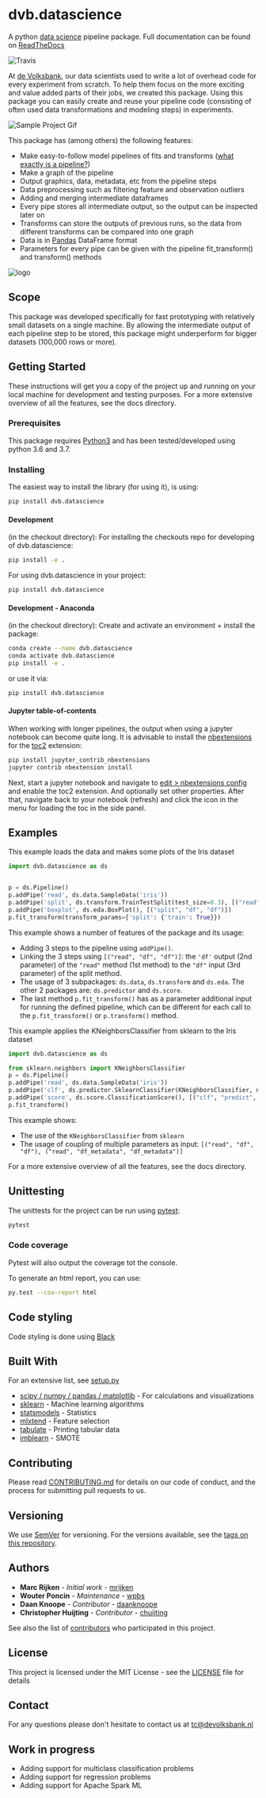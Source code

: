 # dvb.datascience

A python [data science](https://en.wikipedia.org/wiki/Data_science) pipeline package. Full documentation can be found on [ReadTheDocs](https://dvbdatascience.readthedocs.io/en/latest/)

![Travis](https://travis-ci.org/devolksbank/dvb.datascience.svg?branch=master)

At [de Volksbank](https://www.devolksbank.nl/), our data scientists used to write a lot of overhead code for every experiment from scratch. To help them focus on the more exciting and value added parts of their jobs, we created this package.
Using this package you can easily create and reuse your pipeline code (consisting of often used data transformations and modeling steps) in experiments. 

![Sample Project Gif](https://dvbdatascience.readthedocs.io/en/latest/_images/GIF_Sample_Project.gif)

This package has (among others) the following features:

- Make easy-to-follow model pipelines of fits and transforms ([what exactly is a pipeline?](https://stackoverflow.com/questions/33091376/python-what-is-exactly-sklearn-pipeline-pipeline))
- Make a graph of the pipeline
- Output graphics, data, metadata, etc from the pipeline steps
- Data preprocessing such as filtering feature and observation outliers 
- Adding and merging intermediate dataframes
- Every pipe stores all intermediate output, so the output can be inspected later on
- Transforms can store the outputs of previous runs, so the data from different transforms can be compared into one graph
- Data is in [Pandas](https://pandas.pydata.org/) DataFrame format
- Parameters for every pipe can be given with the pipeline fit_transform() and transform() methods

![logo](https://www.devolksbank.nl/upload/d201c68e-5401-4722-be68-6b201dbe8082_de_volksbank.png "De Volksbank - The Netherlands")


## Scope

This package was developed specifically for fast prototyping with relatively small datasets on a single machine. By allowing the intermediate output of each pipeline step to be stored, this package might underperform for bigger datasets (100,000 rows or more). 

## Getting Started

These instructions will get you a copy of the project up and running on your local machine for development and testing purposes.
For a more extensive overview of all the features, see the docs directory.

### Prerequisites

This package requires [Python3](https://www.python.org/) and has been tested/developed using python 3.6 and 3.7.

### Installing

The easiest way to install the library (for using it), is using:

```bash
pip install dvb.datascience
```

#### Development

(in the checkout directory): For installing the checkouts repo for developing of dvb.datascience:

```bash
pip install -e .
```

For using dvb.datascience in your project:

```bash
pip install dvb.datascience
```

#### Development - Anaconda

(in the checkout directory): Create and activate an environment + install the package:

```bash
conda create --name dvb.datascience
conda activate dvb.datascience
pip install -e .
```

or use it via:

```bash
pip install dvb.datascience
```

#### Jupyter table-of-contents

When working with longer pipelines, the output when using a jupyter notebook can become quite long. It is advisable to install the
[nbextensions](https://github.com/ipython-contrib/jupyter_contrib_nbextensions) for the [toc2](https://github.com/ipython-contrib/jupyter_contrib_nbextensions/tree/master/src/jupyter_contrib_nbextensions/nbextensions/toc2) extension:

```bash
pip install jupyter_contrib_nbextensions
jupyter contrib nbextension install
```

Next, start a jupyter notebook and navigate to [edit > nbextensions config](http://localhost:8888/nbextensions/) and enable the toc2 extension. And optionally set other properties.
After that, navigate back to your notebook (refresh) and click the icon in the menu for loading the toc in the side panel.

## Examples

This example loads the data and makes some plots of the Iris dataset

```python
import dvb.datascience as ds


p = ds.Pipeline()
p.addPipe('read', ds.data.SampleData('iris'))
p.addPipe('split', ds.transform.TrainTestSplit(test_size=0.3), [("read", "df", "df")])
p.addPipe('boxplot', ds.eda.BoxPlot(), [("split", "df", "df")])
p.fit_transform(transform_params={'split': {'train': True}})
```

This example shows a number of features of the package and its usage:

- Adding 3 steps to the pipeline using `addPipe()`.
- Linking the 3 steps using `[("read", "df", "df")]`: the `'df'` output (2nd parameter) of the `"read"` method (1st method) to the `"df"` input (3rd parameter) of the split method.
- The usage of 3 subpackages: `ds.data`, `ds.transform` and `ds.eda`. The other 2 packages are: `ds.predictor` and `ds.score`.
- The last method `p.fit_transform()` has as a parameter additional input for running the defined pipeline, which can be different for each call to the `p.fit_transform()` or `p.transform()` method.

This example applies the KNeighborsClassifier from sklearn to the Iris dataset

```python
import dvb.datascience as ds

from sklearn.neighbors import KNeighborsClassifier
p = ds.Pipeline()
p.addPipe('read', ds.data.SampleData('iris'))
p.addPipe('clf', ds.predictor.SklearnClassifier(KNeighborsClassifier, n_neighbors=3), [("read", "df", "df"), ("read", "df_metadata", "df_metadata")])
p.addPipe('score', ds.score.ClassificationScore(), [("clf", "predict", "predict"), ("clf", "predict_metadata", "predict_metadata")])
p.fit_transform()
```

This example shows:

- The use of the `KNeighborsClassifier` from `sklearn`
- The usage of coupling of multiple parameters as input: `[("read", "df", "df"), ("read", "df_metadata", "df_metadata")]`

For a more extensive overview of all the features, see the docs directory.

## Unittesting

The unittests for the project can be run using [pytest](https://pytest.org/):

```bash
pytest
```

### Code coverage

Pytest will also output the coverage tot the console.

To generate an html report, you can use:

```bash
py.test --cov-report html
```

## Code styling

Code styling is done using [Black](https://pypi.org/project/black/)

## Built With

For an extensive list, see [setup.py](setup.py)

- [scipy / numpy / pandas / matplotlib](https://www.scipy.org/) - For calculations and visualizations
- [sklearn](http://scikit-learn.org/stable/) - Machine learning algorithms
- [statsmodels](https://www.statsmodels.org/stable/index.html) - Statistics
- [mlxtend](https://rasbt.github.io/mlxtend/) - Feature selection
- [tabulate](https://pypi.org/project/tabulate/) - Printing tabular data
- [imblearn](https://pypi.org/project/imblearn/) - SMOTE

## Contributing

Please read [CONTRIBUTING.md](CONTRIBUTING.md) for details on our code of conduct, and the process for submitting pull requests to us.

## Versioning

We use [SemVer](http://semver.org/) for versioning. For the versions available, see the [tags on this repository](https://github.com/devolksbank/dvb.datascience/tags).

## Authors

- **Marc Rijken** - _Initial work_ - [mrijken](https://github.com/mrijken)
- **Wouter Poncin** - _Maintenance_ - [wpbs](https://github.com/wpbs)
- **Daan Knoope** - _Contributor_ - [daanknoope](https://github.com/daanknoope)
- **Christopher Huijting** - _Contributor_ - [chuijting](https://github.com/chuijting)

See also the list of [contributors](https://github.com/devolksbank/dvb.datascience/blob/master/CONTRIBUTORS) who participated in this project.

## License

This project is licensed under the MIT License - see the [LICENSE](LICENSE) file for details

## Contact

For any questions please don't hesitate to contact us at [tc@devolksbank.nl](mailto:tc@devolksbank.nl)

## Work in progress

- Adding support for multiclass classification problems
- Adding support for regression problems
- Adding support for Apache Spark ML




